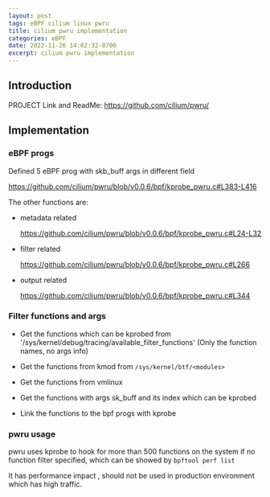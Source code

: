 ```yaml
---
layout: post
tags: eBPF cilium linux pwru
title: cilium pwru implementation
categories: eBPF
date: 2022-11-26 14:02:32-0700
excerpt: cilium pwru implementation
---
```


## Introduction

PROJECT Link and ReadMe:  https://github.com/cilium/pwru/

## Implementation

### eBPF progs

Defined 5 eBPF prog with skb_buff args in different field

https://github.com/cilium/pwru/blob/v0.0.6/bpf/kprobe_pwru.c#L383-L416

The other functions are:

- metadata related

  https://github.com/cilium/pwru/blob/v0.0.6/bpf/kprobe_pwru.c#L24-L32

- filter related

  https://github.com/cilium/pwru/blob/v0.0.6/bpf/kprobe_pwru.c#L266

- output related

  https://github.com/cilium/pwru/blob/v0.0.6/bpf/kprobe_pwru.c#L344

### Filter functions and args
    
- Get the functions which can be kprobed from '/sys/kernel/debug/tracing/available_filter_functions'
  (Only the function names, no args info)

- Get the functions from kmod from `/sys/kernel/btf/<modules>`
  
- Get the functions from vmlinux

- Get the functions with args sk_buff and its index which can be kprobed

- Link the functions to the bpf progs with kprobe 

### pwru usage

pwru uses kprobe  to hook for  more than 500 functions on the system if no function filter specified, which can be showed by `bpftool perf list`

It has performance impact , should not be used in production environment which has high traffic. 



